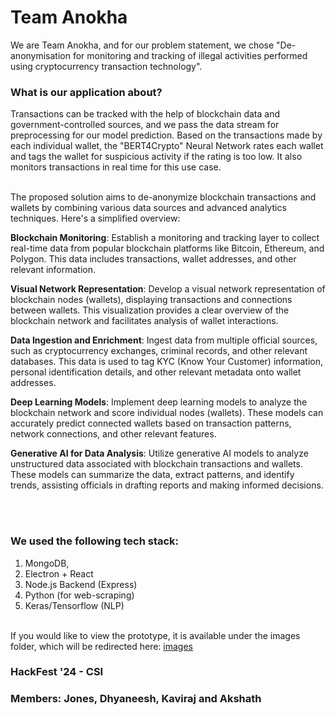 ﻿# Team Anokha

We are Team Anokha, and for our problem statement, we chose "De-anonymisation for monitoring and tracking of illegal
activities performed using cryptocurrency transaction
technology". 

### What is our application about? 

Transactions can be tracked with the help of blockchain data and government-controlled sources, and we pass the data stream for preprocessing for our model prediction. Based on the transactions made by each individual wallet, the "BERT4Crypto" Neural Network rates each wallet and tags the wallet for suspicious activity if the rating is too low. It also monitors transactions in real time for this use case. 
<br></br>

The proposed solution aims to de-anonymize blockchain transactions and wallets by combining various data sources and advanced analytics techniques. Here's a simplified overview:

<b>Blockchain Monitoring</b>: Establish a monitoring and tracking layer to collect real-time data from popular blockchain platforms like Bitcoin, Ethereum, and Polygon. This data includes transactions, wallet addresses, and other relevant information.

<b>Visual Network Representation</b>: Develop a visual network representation of blockchain nodes (wallets), displaying transactions and connections between wallets. This visualization provides a clear overview of the blockchain network and facilitates analysis of wallet interactions.

<b>Data Ingestion and Enrichment</b>: Ingest data from multiple official sources, such as cryptocurrency exchanges, criminal records, and other relevant databases. This data is used to tag KYC (Know Your Customer) information, personal identification details, and other relevant metadata onto wallet addresses.

<b>Deep Learning Models</b>: Implement deep learning models to analyze the blockchain network and score individual nodes (wallets). These models can accurately predict connected wallets based on transaction patterns, network connections, and other relevant features.

<b>Generative AI for Data Analysis</b>: Utilize generative AI models to analyze unstructured data associated with blockchain transactions and wallets. These models can summarize the data, extract patterns, and identify trends, assisting officials in drafting reports and making informed decisions.

<br></br>
### We used the following tech stack: 
1. MongoDB, 
2. Electron + React
3. Node.js Backend (Express) 
4. Python (for web-scraping)
5. Keras/Tensorflow (NLP)
<br></br>

If you would like to view the prototype, it is available under the images folder, which will be redirected here: [images]("/images")

### HackFest '24 - CSI
### Members: Jones, Dhyaneesh, Kaviraj and Akshath
